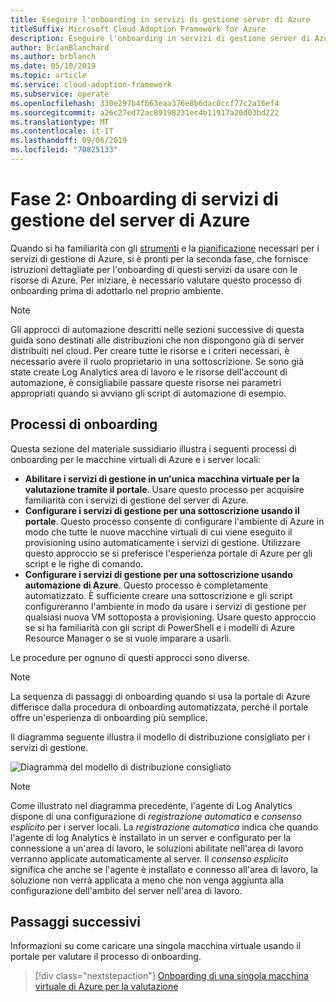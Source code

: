 ```yaml
---
title: Eseguire l'onboarding in servizi di gestione server di Azure
titleSuffix: Microsoft Cloud Adoption Framework for Azure
description: Eseguire l'onboarding in servizi di gestione server di Azure
author: BrianBlanchard
ms.author: brblanch
ms.date: 05/10/2019
ms.topic: article
ms.service: cloud-adoption-framework
ms.subservice: operate
ms.openlocfilehash: 330e297b4fb63eaa376e8b6dac0ccf77c2a16ef4
ms.sourcegitcommit: a26c27ed72ac89198231ec4b11917a20d03bd222
ms.translationtype: MT
ms.contentlocale: it-IT
ms.lasthandoff: 09/06/2019
ms.locfileid: "70825133"
---
```

# <a name="phase-2-onboarding-azure-server-management-services"></a>Fase 2: Onboarding di servizi di gestione del server di Azure

Quando si ha familiarità con gli [strumenti](./tools-services.md) e la [pianificazione](./prerequisites.md) necessari per i servizi di gestione di Azure, si è pronti per la seconda fase, che fornisce istruzioni dettagliate per l'onboarding di questi servizi da usare con le risorse di Azure. Per iniziare, è necessario valutare questo processo di onboarding prima di adottarlo nel proprio ambiente.

> [!NOTE]
> Gli approcci di automazione descritti nelle sezioni successive di questa guida sono destinati alle distribuzioni che non dispongono già di server distribuiti nel cloud. Per creare tutte le risorse e i criteri necessari, è necessario avere il ruolo proprietario in una sottoscrizione. Se sono già state create Log Analytics area di lavoro e le risorse dell'account di automazione, è consigliabile passare queste risorse nei parametri appropriati quando si avviano gli script di automazione di esempio.

## <a name="onboarding-processes"></a>Processi di onboarding

Questa sezione del materiale sussidiario illustra i seguenti processi di onboarding per le macchine virtuali di Azure e i server locali:

- **Abilitare i servizi di gestione in un'unica macchina virtuale per la valutazione tramite il portale**. Usare questo processo per acquisire familiarità con i servizi di gestione del server di Azure.
- **Configurare i servizi di gestione per una sottoscrizione usando il portale**. Questo processo consente di configurare l'ambiente di Azure in modo che tutte le nuove macchine virtuali di cui viene eseguito il provisioning usino automaticamente i servizi di gestione. Utilizzare questo approccio se si preferisce l'esperienza portale di Azure per gli script e le righe di comando.
- **Configurare i servizi di gestione per una sottoscrizione usando automazione di Azure**. Questo processo è completamente automatizzato. È sufficiente creare una sottoscrizione e gli script configureranno l'ambiente in modo da usare i servizi di gestione per qualsiasi nuova VM sottoposta a provisioning. Usare questo approccio se si ha familiarità con gli script di PowerShell e i modelli di Azure Resource Manager o se si vuole imparare a usarli.

Le procedure per ognuno di questi approcci sono diverse.

> [!NOTE]
> La sequenza di passaggi di onboarding quando si usa la portale di Azure differisce dalla procedura di onboarding automatizzata, perché il portale offre un'esperienza di onboarding più semplice.

Il diagramma seguente illustra il modello di distribuzione consigliato per i servizi di gestione. 

![Diagramma del modello di distribuzione consigliato](./media/recommended-deployment.png)

> [!NOTE]
> Come illustrato nel diagramma precedente, l'agente di Log Analytics dispone di una configurazione di *registrazione automatica* e *consenso esplicito* per i server locali. La *registrazione automatica* indica che quando l'agente di log Analytics è installato in un server e configurato per la connessione a un'area di lavoro, le soluzioni abilitate nell'area di lavoro verranno applicate automaticamente al server. Il *consenso esplicito* significa che anche se l'agente è installato e connesso all'area di lavoro, la soluzione non verrà applicata a meno che non venga aggiunta alla configurazione dell'ambito del server nell'area di lavoro.

## <a name="next-steps"></a>Passaggi successivi

Informazioni su come caricare una singola macchina virtuale usando il portale per valutare il processo di onboarding.

> [!div class="nextstepaction"]
> [Onboarding di una singola macchina virtuale di Azure per la valutazione](./onboard-single-vm.md)
